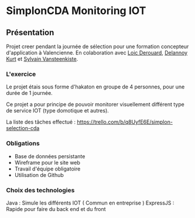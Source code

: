# SimplonCDA Monitoring IOT

## Présentation

Projet creer pendant la journée de sélection pour une formation concepteur d'application à Valencienne. En colaboration avec [Loic Derouard](https://github.com/LoicDerouard), [Delannoy Kurt](https://github.com/delannoykurt) et [Sylvain Vansteenkiste](https://github.com/Soaen).

### L'exercice

Le projet étais sous forme d'hakaton en groupe de 4 personnes, pour une durée de 1 journée.

Ce projet a pour principe de pouvoir monitorer visuellement différent type de service IOT (type domotique et autres).

La liste des tâches effectué : https://trello.com/b/q8UyfE6E/simplon-selection-cda


### Obligations

- Base de données persistante
- Wireframe pour le site web
- Travail d'équipe obligatoire
- Utilisation de Github


### Choix des technologies

Java : Simule les différents IOT ( Commun en entreprise ) 
ExpressJS : Rapide pour faire du back end et du front
